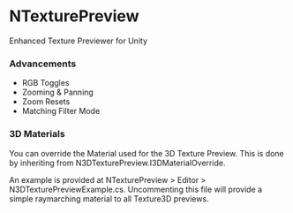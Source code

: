 # NTexturePreview
Enhanced Texture Previewer for Unity

### Advancements

- RGB Toggles
- Zooming & Panning
- Zoom Resets
- Matching Filter Mode

### 3D Materials

You can override the Material used for the 3D Texture Preview. This is done by inheriting from N3DTexturePreview.I3DMaterialOverride.

An example is provided at NTexturePreview > Editor > N3DTexturePreviewExample.cs. Uncommenting this file will provide a simple raymarching material to all Texture3D previews.